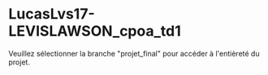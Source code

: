 # LucasLvs17-LEVISLAWSON_cpoa_td1

Veuillez sélectionner la branche "projet_final" pour accéder à l'entièreté du projet.
